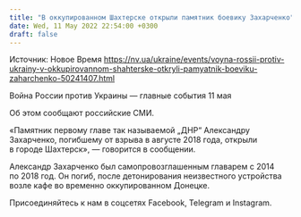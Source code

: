 ```yaml
---
title: "В оккупированном Шахтерске открыли памятник боевику Захарченко"
date: Wed, 11 May 2022 22:54:00 +0300
draft: false
---
```

Источник: Новое Время https://nv.ua/ukraine/events/voyna-rossii-protiv-ukrainy-v-okkupirovannom-shahterske-otkryli-pamyatnik-boeviku-zaharchenko-50241407.html


Война России против Украины — главные события 11 мая

 Об этом сообщают российские СМИ.

«Памятник первому главе так называемой „ДНР“ Александру Захарченко, погибшему от взрыва в августе 2018 года, открыли в городе Шахтерск», — говорится в сообщении.

Александр Захарченко был самопровозглашенным главарем с 2014 по 2018 год. Он погиб, после детонирования неизвестного устройства возле кафе во временно оккупированном Донецке.

Присоединяйтесь к нам в соцсетях Facebook, Telegram и Instagram.
